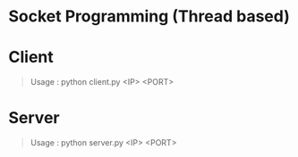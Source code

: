 # Socket Programming (Thread based)

# Client
> Usage : python client.py \<IP\> \<PORT\>
  
# Server
> Usage : python server.py \<IP\> \<PORT\>
